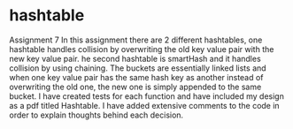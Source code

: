 # hashtable
Assignment 7
In this assignment there are 2 different hashtables, one hashtable handles collision by overwriting the old key value pair with the new key value pair.
he second hashtable is smartHash and it handles collision by using chaining. The buckets are essentially linked lists and when one key value pair has the same hash key as another
instead of overwriting the old one, the new one is simply appended to the same bucket. I have created tests for each function and have included my design as a pdf titled Hashtable.
I have added extensive comments to the code in order to explain thoughts behind each decision.
